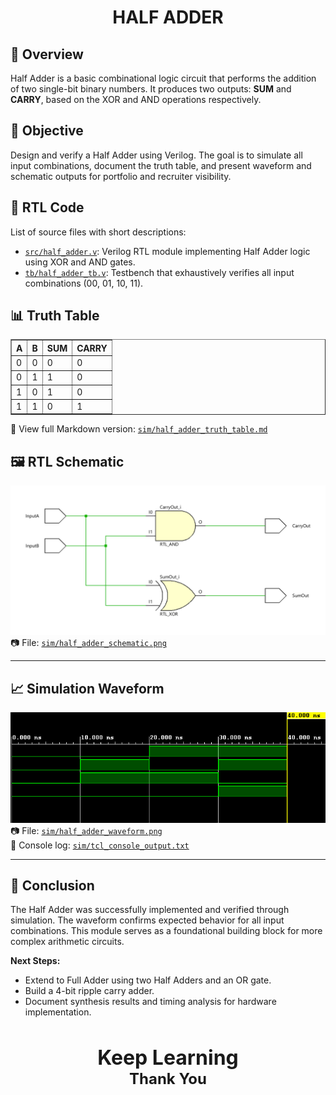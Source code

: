 # <center><b>HALF ADDER</b></center>

## 📌 Overview  
Half Adder is a basic combinational logic circuit that performs the addition of two single-bit binary numbers. It produces two outputs: **SUM** and **CARRY**, based on the XOR and AND operations respectively.


## 🎯 Objective  
Design and verify a Half Adder using Verilog. The goal is to simulate all input combinations, document the truth table, and present waveform and schematic outputs for portfolio and recruiter visibility.


## 🧩 RTL Code  
List of source files with short descriptions:

- [`src/half_adder.v`](../src/half_adder.v): Verilog RTL module implementing Half Adder logic using XOR and AND gates.  
- [`tb/half_adder_tb.v`](../tb/half_adder_tb.v): Testbench that exhaustively verifies all input combinations (00, 01, 10, 11).


## 📊 Truth Table  
<div align="center">
<table border="1" cellpadding="6" cellspacing="0">
  <thead>
    <tr>
      <th>A</th>
      <th>B</th>
      <th>SUM</th>
      <th>CARRY</th>
    </tr>
  </thead>
  <tbody>
    <tr><td>0</td><td>0</td><td>0</td><td>0</td></tr>
    <tr><td>0</td><td>1</td><td>1</td><td>0</td></tr>
    <tr><td>1</td><td>0</td><td>1</td><td>0</td></tr>
    <tr><td>1</td><td>1</td><td>0</td><td>1</td></tr>
  </tbody>
</table>
</div>

📄 View full Markdown version: [`sim/half_adder_truth_table.md`](sim/half_adder_truth_table.md)

## 🖼️ RTL Schematic  
![Half Adder RTL Schematic](sim/half_adder_schematic.png) <br>
📷 File: [`sim/half_adder_schematic.png`](sim/half_adder_schematic.png)

---

## 📈 Simulation Waveform  
![Half Adder Simulation Waveform](sim/half_adder_waveform.png) <br>
📷 File: [`sim/half_adder_waveform.png`](sim/half_adder_waveform.png)  
📄 Console log: [`sim/tcl_console_output.txt`](sim/tcl_console_output.txt)

---

## 📑 Conclusion  
The Half Adder was successfully implemented and verified through simulation. The waveform confirms expected behavior for all input combinations. This module serves as a foundational building block for more complex arithmetic circuits.

**Next Steps:**
- Extend to Full Adder using two Half Adders and an OR gate.
- Build a 4-bit ripple carry adder.
- Document synthesis results and timing analysis for hardware implementation.

<br>
<p align="center">
  <b><font size="6">Keep Learning</font></b><br>
  <b><font size="5">Thank You</font></b>
</p>
